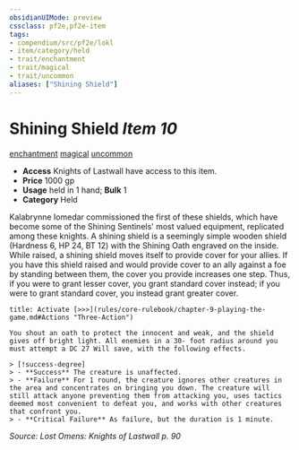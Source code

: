 ```yaml
---
obsidianUIMode: preview
cssclass: pf2e,pf2e-item
tags:
- compendium/src/pf2e/lokl
- item/category/held
- trait/enchantment
- trait/magical
- trait/uncommon
aliases: ["Shining Shield"]
---
```

# Shining Shield *Item 10*  
[enchantment](rules/traits/enchantment.md "Enchantment School Trait")  [magical](rules/traits/magical.md "Magical Item Trait")  [uncommon](rules/traits/uncommon.md "Uncommon Rarity Trait")  

- **Access** Knights of Lastwall have access to this item.
- **Price** 1000 gp
- **Usage** held in 1 hand; **Bulk** 1
- **Category** Held

Kalabrynne Iomedar commissioned the first of these shields, which have become some of the Shining Sentinels' most valued equipment, replicated among these knights. A shining shield is a seemingly simple wooden shield (Hardness 6, HP 24, BT 12) with the Shining Oath engraved on the inside. While raised, a shining shield moves itself to provide cover for your allies. If you have this shield raised and would provide cover to an ally against a foe by standing between them, the cover you provide increases one step. Thus, if you were to grant lesser cover, you grant standard cover instead; if you were to grant standard cover, you instead grant greater cover.

```ad-embed-ability
title: Activate [>>>](rules/core-rulebook/chapter-9-playing-the-game.md#Actions "Three-Action")

You shout an oath to protect the innocent and weak, and the shield gives off bright light. All enemies in a 30- foot radius around you must attempt a DC 27 Will save, with the following effects.

> [!success-degree] 
> - **Success** The creature is unaffected.
> - **Failure** For 1 round, the creature ignores other creatures in the area and concentrates on bringing you down. The creature will still attack anyone preventing them from attacking you, uses tactics deemed most convenient to defeat you, and works with other creatures that confront you.
> - **Critical Failure** As failure, but the duration is 1 minute.
```

*Source: Lost Omens: Knights of Lastwall p. 90*